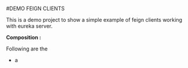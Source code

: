 #DEMO FEIGN CLIENTS

This is a demo project to show a simple example of feign clients working with eureka server. 

**Composition :**

Following are the 

- a